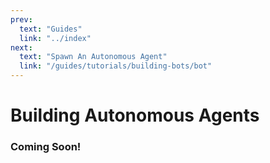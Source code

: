 ```yaml
---
prev:
  text: "Guides"
  link: "../index"
next:
  text: "Spawn An Autonomous Agent"
  link: "/guides/tutorials/building-bots/bot"
---
```


# Building Autonomous Agents

### Coming Soon!

